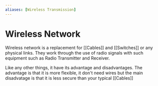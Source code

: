 ```yaml
---
aliases: [Wireless Transmission]
---
```

# Wireless Network
Wireless network is a replacement for [[Cables]] and [[Switches]] or any physical links. They work through the use of radio signals with such equipment such as Radio Transmitter and Receiver. 

Like any other things, it have its advantage and disadvantages. The advantage is that it is more flexible, it don't need wires but the main disadvatage is that it is less secure than your typical [[Cables]]

